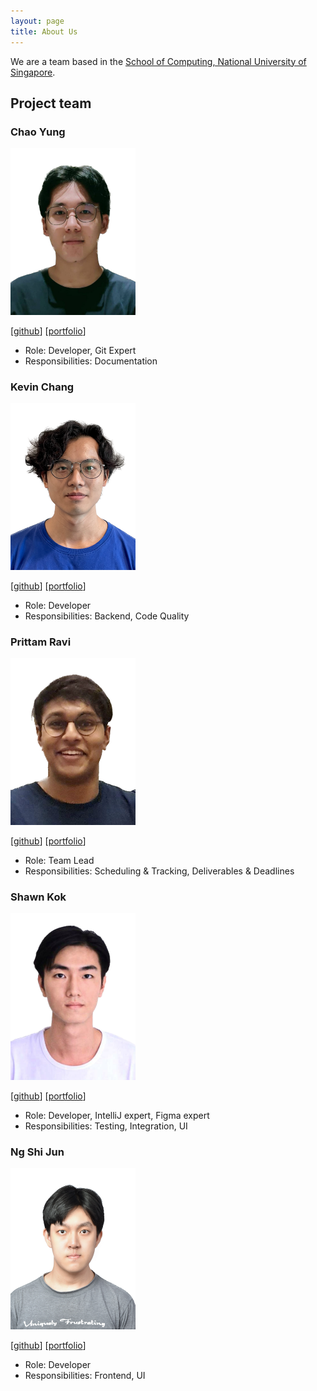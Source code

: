 ```yaml
---
layout: page
title: About Us
---
```


We are a team based in the [School of Computing, National University of Singapore](http://www.comp.nus.edu.sg).

## Project team

### Chao Yung

<kbd><img src="images/profiles/chao890.png" width="200px"></kbd>

[[github](https://github.com/chao890)]
[[portfolio](team/chao890.md)]

- Role: Developer, Git Expert
- Responsibilities: Documentation

### Kevin Chang

<kbd><img src="images/profiles/kevinchangjk.png" width="200px"></kbd>

[[github](http://github.com/kevinchangjk)]
[[portfolio](team/kevinchangjk.md)]

- Role: Developer
- Responsibilities: Backend, Code Quality

### Prittam Ravi

<kbd><img src="images/profiles/prit3010.png" width="200px"></kbd>

[[github](https://github.com/prit3010)]
[[portfolio](team/prit3010.md)]

- Role: Team Lead
- Responsibilities: Scheduling & Tracking, Deliverables & Deadlines

### Shawn Kok

<kbd><img src="images/profiles/kok-je.png" width="200px"></kbd>

[[github](https://github.com/Kok-je)]
[[portfolio](team/kok-je.md)]

- Role: Developer, IntelliJ expert, Figma expert
- Responsibilities: Testing, Integration, UI

### Ng Shi Jun

<kbd><img src="images/profiles/ngshijun.png" width="200px"></kbd>

[[github](http://github.com/ngshijun)]
[[portfolio](team/ngshijun.md)]

- Role: Developer
- Responsibilities: Frontend, UI
